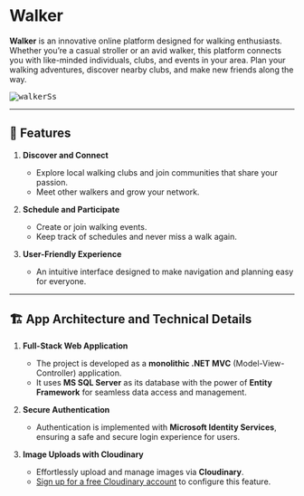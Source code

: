 # Walker  

**Walker** is an innovative online platform designed for walking enthusiasts. Whether you’re a casual stroller or an avid walker, this platform connects you with like-minded individuals, clubs, and events in your area. Plan your walking adventures, discover nearby clubs, and make new friends along the way.  

<kbd>![walkerSs](https://github.com/user-attachments/assets/0e0bcb70-d1a3-4e38-9f92-21654e87db50)</kbd>  

---

## 🚀 Features  
1. **Discover and Connect**  
   - Explore local walking clubs and join communities that share your passion.  
   - Meet other walkers and grow your network.  

2. **Schedule and Participate**  
   - Create or join walking events.  
   - Keep track of schedules and never miss a walk again.  

3. **User-Friendly Experience**  
   - An intuitive interface designed to make navigation and planning easy for everyone.  

---

## 🏗️ App Architecture and Technical Details  

1. **Full-Stack Web Application**  
   - The project is developed as a **monolithic .NET MVC** (Model-View-Controller) application.  
   - It uses **MS SQL Server** as its database with the power of **Entity Framework** for seamless data access and management.  

2. **Secure Authentication**  
   - Authentication is implemented with **Microsoft Identity Services**, ensuring a safe and secure login experience for users.  

3. **Image Uploads with Cloudinary**  
   - Effortlessly upload and manage images via **Cloudinary**.  
   - [Sign up for a free Cloudinary account](https://cloudinary.com/users/register/free) to configure this feature.  






